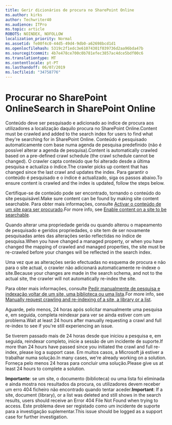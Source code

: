 ```yaml
---
title: Gerir dicionários de procura no SharePoint Online
ms.author: kirks
author: Techwriter40
ms.audience: ITPro
ms.topic: article
ROBOTS: NOINDEX, NOFOLLOW
localization_priority: Normal
ms.assetid: fe00f4c0-44d5-49d4-9db0-a62698bcd1d1
ms.openlocfilehash: 5319c2f1edc3e61074301f039736d2aa96bda47b
ms.sourcegitcommit: 4b7e478ce700c0b781efec3857ac4dce5bdf00c6
ms.translationtype: MT
ms.contentlocale: pt-PT
ms.lasthandoff: 06/07/2019
ms.locfileid: "34758776"
---
```

# <a name="search-in-sharepoint-online"></a><span data-ttu-id="06301-102">Procurar no SharePoint Online</span><span class="sxs-lookup"><span data-stu-id="06301-102">Search in SharePoint Online</span></span>

<span data-ttu-id="06301-103">Conteúdo deve ser pesquisado e adicionado ao índice de procura aos utilizadores a localização daquilo procura no SharePoint Online.</span><span class="sxs-lookup"><span data-stu-id="06301-103">Content must be crawled and added to the search index for users to find what they're searching for in SharePoint Online.</span></span> <span data-ttu-id="06301-104">Conteúdo é pesquisado automaticamente com base numa agenda de pesquisa predefinido (não é possível alterar a agenda de pesquisa).</span><span class="sxs-lookup"><span data-stu-id="06301-104">Content is automatically crawled based on a pre-defined crawl schedule (the crawl schedule cannot be changed).</span></span> <span data-ttu-id="06301-105">O crawler capta conteúdo que foi alterado desde a última pesquisa e actualiza o índice.</span><span class="sxs-lookup"><span data-stu-id="06301-105">The crawler picks up content that has changed since the last crawl and updates the index.</span></span> <span data-ttu-id="06301-106">Para garantir o conteúdo é pesquisado e o índice é actualizado, siga os passos abaixo.</span><span class="sxs-lookup"><span data-stu-id="06301-106">To ensure content is crawled and the index is updated, follow the steps below.</span></span>

<span data-ttu-id="06301-107">Certifique-se de conteúdo pode ser encontrado, tornando o conteúdo do site pesquisável.</span><span class="sxs-lookup"><span data-stu-id="06301-107">Make sure content can be found by making site content searchable.</span></span> <span data-ttu-id="06301-108">Para obter mais informações, consulte [Activar o conteúdo de um site para ser procurado](https://docs.microsoft.com/sharepoint/make-site-content-searchable).</span><span class="sxs-lookup"><span data-stu-id="06301-108">For more info, see [Enable content on a site to be searchable](https://docs.microsoft.com/sharepoint/make-site-content-searchable).</span></span>

<span data-ttu-id="06301-109">Quando alterar uma propriedade gerida ou quando alterou o mapeamento de pesquisado e geridos propriedades, o site tem de ser novamente pesquisadas antes das alterações serão reflectidas no índice de pesquisa.</span><span class="sxs-lookup"><span data-stu-id="06301-109">When you have changed a managed property, or when you have changed the mapping of crawled and managed properties, the site must be re-crawled before your changes will be reflected in the search index.</span></span> 

<span data-ttu-id="06301-110">Uma vez que as alterações serão efectuadas no esquema de procura e não para o site actual, o crawler não adicionará automaticamente re-indexe o site.</span><span class="sxs-lookup"><span data-stu-id="06301-110">Because your changes are made in the search schema, and not to the actual site, the crawler will not automatically re-index the site.</span></span> 

<span data-ttu-id="06301-111">Para obter mais informações, consulte [Pedir manualmente de pesquisa e indexação voltar de um site, uma biblioteca ou uma lista](https://docs.microsoft.com/sharepoint/crawl-site-conten).</span><span class="sxs-lookup"><span data-stu-id="06301-111">For more info, see [Manually request crawling and re-indexing of a site, a library or a list](https://docs.microsoft.com/sharepoint/crawl-site-conten).</span></span>

 <span data-ttu-id="06301-112">Aguarde, pelo menos, 24 horas após solicitar manualmente uma pesquisa e, em seguida, completa reindexar para ver se ainda estiver com um problema.</span><span class="sxs-lookup"><span data-stu-id="06301-112">Wait at least 24 hours after manually requesting a crawl and full re-index to see if you're still experiencing an issue.</span></span> 

<span data-ttu-id="06301-113">Se tiverem passado mais de 24 horas desde que iniciou a pesquisa e, em seguida, reindexar completo, inicie a sessão de um incidente de suporte.</span><span class="sxs-lookup"><span data-stu-id="06301-113">If more than 24 hours have passed since you initiated the crawl and full re-index, please log a support case.</span></span> <span data-ttu-id="06301-114">Em muitos casos, a Microsoft já estiver a trabalhar numa solução.</span><span class="sxs-lookup"><span data-stu-id="06301-114">In many cases, we're already working on a solution.</span></span> <span data-ttu-id="06301-115">Forneça pelo menos 24 horas para concluir uma solução.</span><span class="sxs-lookup"><span data-stu-id="06301-115">Please give us at least 24 hours to complete a solution.</span></span>

<span data-ttu-id="06301-116">**Importante**: se um site, o documento (biblioteca) ou uma lista foi eliminada e ainda mostra nos resultados da procura, os utilizadores devem receber um erro 404 ficheiro não encontrado quando tentar aceder.</span><span class="sxs-lookup"><span data-stu-id="06301-116">**Important**: If a site, document (library), or a list was deleted and still shows in the search results, users should receive an Error 404 File Not Found when trying to access.</span></span> <span data-ttu-id="06301-117">Este problema deve ser registado como um incidente de suporte para a investigação suplementar.</span><span class="sxs-lookup"><span data-stu-id="06301-117">This issue should be logged as a support case for further investigation.</span></span> 




